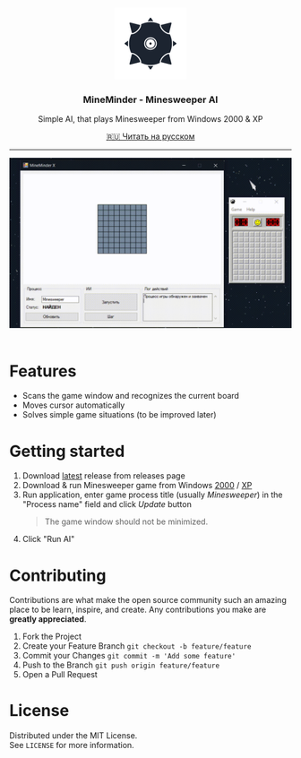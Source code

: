 ﻿<br />
<p align="center">
   <a href="https://github.com/StarPandaBeg/MineMinder">
    <img src=".github/logo.png" alt="Logo" width="128" height="128" />
   </a>

   <h3 align="center">MineMinder - Minesweeper AI</h3>

   <p align="center">
      Simple AI, that plays Minesweeper from Windows 2000 & XP
   </p>
</p>
<div align="center">
   <a href="https://github.com/StarPandaBeg/MineMinder/blob/master/README-RU.md">
      🇷🇺 Читать на русском
   </a>
</div>

---

<div align="center">
  <img src=".github/promo.gif" alt="">
</div>
<br/>

# Features
- Scans the game window and recognizes the current board
- Moves cursor automatically
- Solves simple game situations (to be improved later)

# Getting started
1. Download [latest](https://github.com/StarPandaBeg/MineMinder/releases/latest) release from releases page
2. Download & run Minesweeper game from Windows [2000](https://minesweepergame.com/download/windows-2000-minesweeper.php) / [XP](https://minesweepergame.com/download/windows-xp-minesweeper.php) 
3. Run application, enter game process title (usually *Minesweeper*) in the "Process name" field and click *Update* button
    > The game window should not be minimized.
4. Click "Run AI"

# Contributing

Contributions are what make the open source community such an amazing place to be learn, inspire, and create. Any contributions you make are **greatly appreciated**.

1. Fork the Project
2. Create your Feature Branch
   `git checkout -b feature/feature`
3. Commit your Changes
   `git commit -m 'Add some feature'`
4. Push to the Branch
   `git push origin feature/feature`
5. Open a Pull Request

# License

Distributed under the MIT License.  
See `LICENSE` for more information.